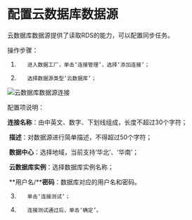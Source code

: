 # 配置云数据库数据源

云数据库数据源提供了读取RDS的能力，可以配置同步任务。

操作步骤：

1.        进入数据工厂，单击‘连接管理’，选择‘添加连接’；

2.        选择数据源类型‘云数据库’；

![云数据库数据源连接](../../../../../image/Data-Integration/yun-connection.png)

配置项说明：

​    **连接名称**：由中英文、数字、下划线组成，长度不超过30个字符；

​    **描述**：对数据源进行简单描述，不得超过50个字符；

​    **数据中心**：选择地域，当前支持‘华北’、‘华南’；

​    **云数据库实例**：选择数据库实例名称；

​    **用户名/****密码**：数据库对应的用户名和密码。

3.        单击‘连接测试’；

4.        连接测试通过后，单击‘确定’。